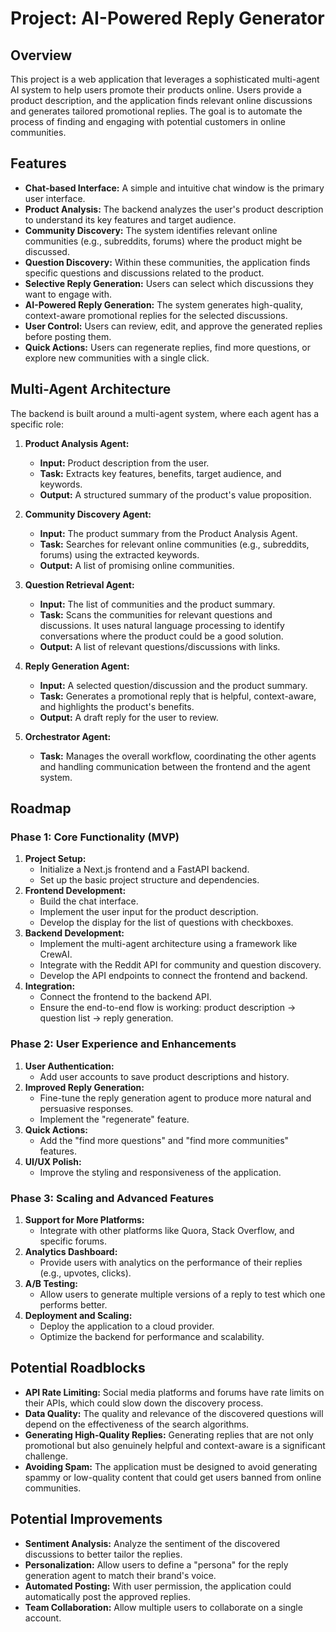 # Project: AI-Powered Reply Generator

## Overview

This project is a web application that leverages a sophisticated multi-agent AI system to help users promote their products online. Users provide a product description, and the application finds relevant online discussions and generates tailored promotional replies. The goal is to automate the process of finding and engaging with potential customers in online communities.

## Features

- **Chat-based Interface:** A simple and intuitive chat window is the primary user interface.
- **Product Analysis:** The backend analyzes the user's product description to understand its key features and target audience.
- **Community Discovery:** The system identifies relevant online communities (e.g., subreddits, forums) where the product might be discussed.
- **Question Discovery:** Within these communities, the application finds specific questions and discussions related to the product.
- **Selective Reply Generation:** Users can select which discussions they want to engage with.
- **AI-Powered Reply Generation:** The system generates high-quality, context-aware promotional replies for the selected discussions.
- **User Control:** Users can review, edit, and approve the generated replies before posting them.
- **Quick Actions:** Users can regenerate replies, find more questions, or explore new communities with a single click.

## Multi-Agent Architecture

The backend is built around a multi-agent system, where each agent has a specific role:

1.  **Product Analysis Agent:**
    -   **Input:** Product description from the user.
    -   **Task:** Extracts key features, benefits, target audience, and keywords.
    -   **Output:** A structured summary of the product's value proposition.

2.  **Community Discovery Agent:**
    -   **Input:** The product summary from the Product Analysis Agent.
    -   **Task:** Searches for relevant online communities (e.g., subreddits, forums) using the extracted keywords.
    -   **Output:** A list of promising online communities.

3.  **Question Retrieval Agent:**
    -   **Input:** The list of communities and the product summary.
    -   **Task:** Scans the communities for relevant questions and discussions. It uses natural language processing to identify conversations where the product could be a good solution.
    -   **Output:** A list of relevant questions/discussions with links.

4.  **Reply Generation Agent:**
    -   **Input:** A selected question/discussion and the product summary.
    -   **Task:** Generates a promotional reply that is helpful, context-aware, and highlights the product's benefits.
    -   **Output:** A draft reply for the user to review.

5.  **Orchestrator Agent:**
    -   **Task:** Manages the overall workflow, coordinating the other agents and handling communication between the frontend and the agent system.

## Roadmap

### Phase 1: Core Functionality (MVP)

1.  **Project Setup:**
    -   Initialize a Next.js frontend and a FastAPI backend.
    -   Set up the basic project structure and dependencies.
2.  **Frontend Development:**
    -   Build the chat interface.
    -   Implement the user input for the product description.
    -   Develop the display for the list of questions with checkboxes.
3.  **Backend Development:**
    -   Implement the multi-agent architecture using a framework like CrewAI.
    -   Integrate with the Reddit API for community and question discovery.
    -   Develop the API endpoints to connect the frontend and backend.
4.  **Integration:**
    -   Connect the frontend to the backend API.
    -   Ensure the end-to-end flow is working: product description -> question list -> reply generation.

### Phase 2: User Experience and Enhancements

1.  **User Authentication:**
    -   Add user accounts to save product descriptions and history.
2.  **Improved Reply Generation:**
    -   Fine-tune the reply generation agent to produce more natural and persuasive responses.
    -   Implement the "regenerate" feature.
3.  **Quick Actions:**
    -   Add the "find more questions" and "find more communities" features.
4.  **UI/UX Polish:**
    -   Improve the styling and responsiveness of the application.

### Phase 3: Scaling and Advanced Features

1.  **Support for More Platforms:**
    -   Integrate with other platforms like Quora, Stack Overflow, and specific forums.
2.  **Analytics Dashboard:**
    -   Provide users with analytics on the performance of their replies (e.g., upvotes, clicks).
3.  **A/B Testing:**
    -   Allow users to generate multiple versions of a reply to test which one performs better.
4.  **Deployment and Scaling:**
    -   Deploy the application to a cloud provider.
    -   Optimize the backend for performance and scalability.

## Potential Roadblocks

-   **API Rate Limiting:** Social media platforms and forums have rate limits on their APIs, which could slow down the discovery process.
-   **Data Quality:** The quality and relevance of the discovered questions will depend on the effectiveness of the search algorithms.
-   **Generating High-Quality Replies:** Generating replies that are not only promotional but also genuinely helpful and context-aware is a significant challenge.
-   **Avoiding Spam:** The application must be designed to avoid generating spammy or low-quality content that could get users banned from online communities.

## Potential Improvements

-   **Sentiment Analysis:** Analyze the sentiment of the discovered discussions to better tailor the replies.
-   **Personalization:** Allow users to define a "persona" for the reply generation agent to match their brand's voice.
-   **Automated Posting:** With user permission, the application could automatically post the approved replies.
-   **Team Collaboration:** Allow multiple users to collaborate on a single account.
